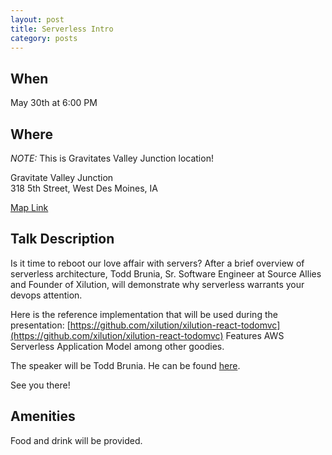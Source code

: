 ```yaml
---
layout: post
title: Serverless Intro
category: posts
---
```


## When

May 30th at 6:00 PM

## Where

_NOTE:_ This is Gravitates Valley Junction location!

Gravitate Valley Junction<br />
318 5th Street, West Des Moines, IA

[Map Link](https://www.google.com/maps?f=q&hl=en&q=318+5th+Street,+West+Des+Moines,+IA,+us)

## Talk Description

Is it time to reboot our love affair with servers? After a brief overview of serverless architecture, Todd Brunia, Sr. Software Engineer at Source Allies and Founder of Xilution, will demonstrate why serverless warrants your devops attention.

Here is the reference implementation that will be used during the presentation: [https://github.com/xilution/xilution-react-todomvc](https://github.com/xilution/xilution-react-todomvc) Features AWS Serverless Application Model among other goodies.

The speaker will be Todd Brunia. He can be found [here](https://twitter.com/tbrunia).

See you there!

## Amenities

Food and drink will be provided.
